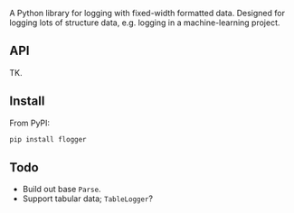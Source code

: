 A Python library for logging with fixed-width formatted data. Designed for logging lots of structure data, e.g. logging in a machine-learning project.

## API

TK.

## Install

From PyPI:

```bash
pip install flogger
```

## Todo

- Build out base `Parse`.
- Support tabular data; `TableLogger`?
